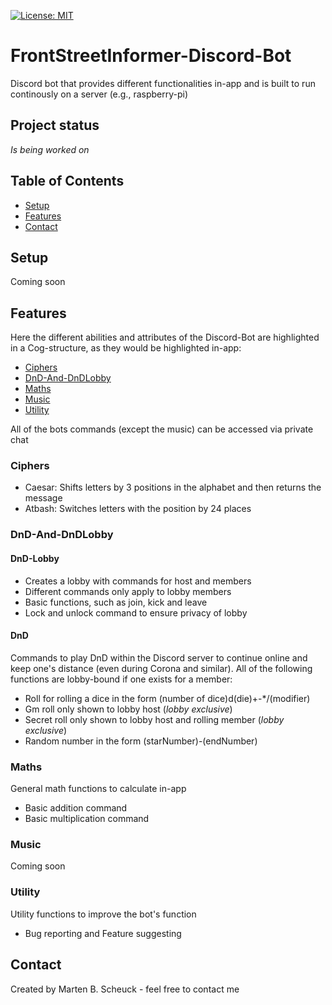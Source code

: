 [![License: MIT](https://img.shields.io/badge/License-MIT-yellow.svg)](https://opensource.org/licenses/MIT)

# FrontStreetInformer-Discord-Bot
Discord bot that provides different functionalities in-app
and is built to run continously on a server (e.g., raspberry-pi)

## Project status
_Is being worked on_

## Table of Contents
* [Setup](#Setup)
* [Features](#Features)
* [Contact](#Contact)

## Setup

Coming soon

## Features
Here the different abilities and attributes of the Discord-Bot are highlighted
in a Cog-structure, as they would be highlighted in-app:
* [Ciphers](#Ciphers)
* [DnD-And-DnDLobby](#DnD-And-DnDLobby)
* [Maths](#Maths)
* [Music](#Setup)
* [Utility](#Utility)

All of the bots commands (except the music) can be accessed via private chat

### Ciphers
- Caesar: Shifts letters by 3 positions in the alphabet and then returns the message
- Atbash: Switches letters with the position by 24 places

### DnD-And-DnDLobby
#### DnD-Lobby
- Creates a lobby with commands for host and members
- Different commands only apply to lobby members
- Basic functions, such as join, kick and leave
- Lock and unlock command to ensure privacy of lobby

#### DnD
Commands to play DnD within the Discord server to continue online and keep one's distance (even during Corona and similar).
All of the following functions are lobby-bound if one exists for a member:
- Roll for rolling a dice in the form (number of dice)d(die)+-*/(modifier)
- Gm roll only shown to lobby host (_lobby exclusive_)
- Secret roll only shown to lobby host and rolling member (_lobby exclusive_)
- Random number in the form (starNumber)-(endNumber)

### Maths
General math functions to calculate in-app
- Basic addition command
- Basic multiplication command

### Music

Coming soon

### Utility
Utility functions to improve the bot's function
- Bug reporting and Feature suggesting

## Contact
Created by Marten B. Scheuck - feel free to contact me

